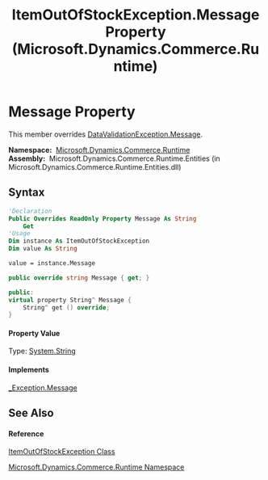 ﻿---
title: ItemOutOfStockException.Message Property  (Microsoft.Dynamics.Commerce.Runtime)
TOCTitle: Message Property
ms:assetid: P:Microsoft.Dynamics.Commerce.Runtime.ItemOutOfStockException.Message
ms:mtpsurl: https://technet.microsoft.com/en-us/library/microsoft.dynamics.commerce.runtime.itemoutofstockexception.message(v=AX.60)
ms:contentKeyID: 65315494
ms.date: 05/18/2015
mtps_version: v=AX.60
f1_keywords:
- Microsoft.Dynamics.Commerce.Runtime.ItemOutOfStockException.Message
dev_langs:
- CSharp
- C++
- VB
---

# Message Property

This member overrides [DataValidationException.Message](datavalidationexception-message-property-microsoft-dynamics-commerce-runtime.md).

**Namespace:**  [Microsoft.Dynamics.Commerce.Runtime](microsoft-dynamics-commerce-runtime-namespace.md)  
**Assembly:**  Microsoft.Dynamics.Commerce.Runtime.Entities (in Microsoft.Dynamics.Commerce.Runtime.Entities.dll)

## Syntax

``` vb
'Declaration
Public Overrides ReadOnly Property Message As String
    Get
'Usage
Dim instance As ItemOutOfStockException
Dim value As String

value = instance.Message
```

``` csharp
public override string Message { get; }
```

``` c++
public:
virtual property String^ Message {
    String^ get () override;
}
```

#### Property Value

Type: [System.String](https://technet.microsoft.com/en-us/library/s1wwdcbf\(v=ax.60\))  

#### Implements

[\_Exception.Message](https://technet.microsoft.com/en-us/library/b4sz7awd\(v=ax.60\))  

## See Also

#### Reference

[ItemOutOfStockException Class](itemoutofstockexception-class-microsoft-dynamics-commerce-runtime.md)

[Microsoft.Dynamics.Commerce.Runtime Namespace](microsoft-dynamics-commerce-runtime-namespace.md)

